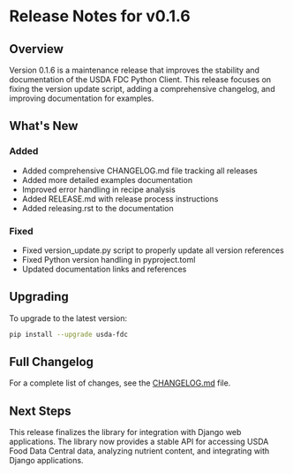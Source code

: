 # Release Notes for v0.1.6

## Overview

Version 0.1.6 is a maintenance release that improves the stability and documentation of the USDA FDC Python Client. This release focuses on fixing the version update script, adding a comprehensive changelog, and improving documentation for examples.

## What's New

### Added
- Added comprehensive CHANGELOG.md file tracking all releases
- Added more detailed examples documentation
- Improved error handling in recipe analysis
- Added RELEASE.md with release process instructions
- Added releasing.rst to the documentation

### Fixed
- Fixed version_update.py script to properly update all version references
- Fixed Python version handling in pyproject.toml
- Updated documentation links and references

## Upgrading

To upgrade to the latest version:

```bash
pip install --upgrade usda-fdc
```

## Full Changelog

For a complete list of changes, see the [CHANGELOG.md](CHANGELOG.md) file.

## Next Steps

This release finalizes the library for integration with Django web applications. The library now provides a stable API for accessing USDA Food Data Central data, analyzing nutrient content, and integrating with Django applications.